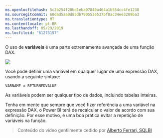 ```yaml
---
ms.openlocfilehash: 5c2b254f20bd1eba97840a464a1b554cc4fe1238
ms.sourcegitcommit: 60dad5aa0d85db790553e537bf8ac34ee3289ba3
ms.translationtype: MT
ms.contentlocale: pt-BR
ms.lasthandoff: 05/29/2019
ms.locfileid: "61273157"
---
```

O uso de **variáveis** é uma parte extremamente avançada de uma função DAX.

![](media/7-4-dax-expressions/dax-variables_1.png)

Você pode definir uma variável em qualquer lugar de uma expressão DAX, usando a seguinte sintaxe:

    VARNAME = RETURNEDVALUE

As variáveis podem ser qualquer tipo de dados, incluindo tabelas inteiras.

Tenha em mente que sempre que você fizer referência a uma variável na expressão DAX, o Power BI terá de recalcular o valor de acordo com sua definição. Por esse motivo, é uma boa prática evitar a repetição de variáveis na função.

> Conteúdo do vídeo gentilmente cedido por [Alberto Ferrari, SQLBI](http://www.sqlbi.com/learning-dax)
> 
> 


